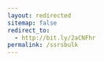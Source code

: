 ```yaml
---
layout: redirected
sitemap: false
redirect_to:
  - http://bit.ly/2aCNFhr
permalink: /ssrsbulk
---
```

